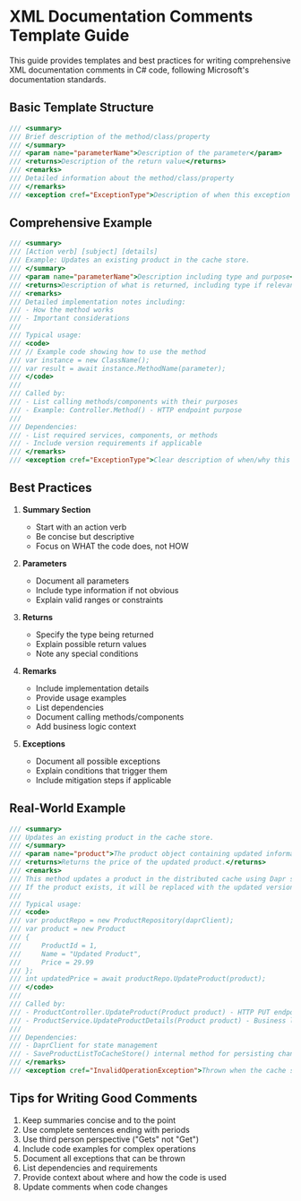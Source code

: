 # XML Documentation Comments Template Guide

This guide provides templates and best practices for writing comprehensive XML documentation comments in C# code, following Microsoft's documentation standards.

## Basic Template Structure

```csharp
/// <summary>
/// Brief description of the method/class/property
/// </summary>
/// <param name="parameterName">Description of the parameter</param>
/// <returns>Description of the return value</returns>
/// <remarks>
/// Detailed information about the method/class/property
/// </remarks>
/// <exception cref="ExceptionType">Description of when this exception is thrown</exception>
```

## Comprehensive Example

```csharp
/// <summary>
/// [Action verb] [subject] [details]
/// Example: Updates an existing product in the cache store.
/// </summary>
/// <param name="parameterName">Description including type and purpose</param>
/// <returns>Description of what is returned, including type if relevant</returns>
/// <remarks>
/// Detailed implementation notes including:
/// - How the method works
/// - Important considerations
/// 
/// Typical usage:
/// <code>
/// // Example code showing how to use the method
/// var instance = new ClassName();
/// var result = await instance.MethodName(parameter);
/// </code>
/// 
/// Called by:
/// - List calling methods/components with their purposes
/// - Example: Controller.Method() - HTTP endpoint purpose
/// 
/// Dependencies:
/// - List required services, components, or methods
/// - Include version requirements if applicable
/// </remarks>
/// <exception cref="ExceptionType">Clear description of when/why this exception occurs</exception>
```

## Best Practices

1. **Summary Section**
   - Start with an action verb
   - Be concise but descriptive
   - Focus on WHAT the code does, not HOW

2. **Parameters**
   - Document all parameters
   - Include type information if not obvious
   - Explain valid ranges or constraints

3. **Returns**
   - Specify the type being returned
   - Explain possible return values
   - Note any special conditions

4. **Remarks**
   - Include implementation details
   - Provide usage examples
   - List dependencies
   - Document calling methods/components
   - Add business logic context

5. **Exceptions**
   - Document all possible exceptions
   - Explain conditions that trigger them
   - Include mitigation steps if applicable

## Real-World Example

```csharp
/// <summary>
/// Updates an existing product in the cache store.
/// </summary>
/// <param name="product">The product object containing updated information.</param>
/// <returns>Returns the price of the updated product.</returns>
/// <remarks>
/// This method updates a product in the distributed cache using Dapr state management.
/// If the product exists, it will be replaced with the updated version.
/// 
/// Typical usage:
/// <code>
/// var productRepo = new ProductRepository(daprClient);
/// var product = new Product 
/// { 
///     ProductId = 1, 
///     Name = "Updated Product",
///     Price = 29.99
/// };
/// int updatedPrice = await productRepo.UpdateProduct(product);
/// </code>
/// 
/// Called by:
/// - ProductController.UpdateProduct(Product product) - HTTP PUT endpoint
/// - ProductService.UpdateProductDetails(Product product) - Business logic layer
/// 
/// Dependencies:
/// - DaprClient for state management
/// - SaveProductListToCacheStore() internal method for persisting changes
/// </remarks>
/// <exception cref="InvalidOperationException">Thrown when the cache store is not accessible.</exception>
```

## Tips for Writing Good Comments

1. Keep summaries concise and to the point
2. Use complete sentences ending with periods
3. Use third person perspective ("Gets" not "Get")
4. Include code examples for complex operations
5. Document all exceptions that can be thrown
6. List dependencies and requirements
7. Provide context about where and how the code is used
8. Update comments when code changes
